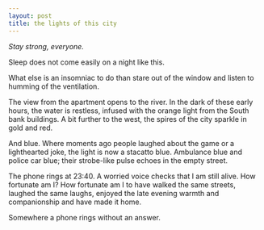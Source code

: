 ```yaml
---
layout: post
title: the lights of this city
---
```


_Stay strong, everyone._

Sleep does not come easily on a night like this. 

What else is an insomniac to do than stare out of the window and listen to humming of the ventilation. 

The view from the apartment opens to the river. In the dark of these early hours, the water is restless, infused with the orange light from the South bank buildings. A bit further to the west, the spires of the city sparkle in gold and red.

And blue. Where moments ago people laughed about the game or a lighthearted joke, the light is now a stacatto blue. Ambulance blue and police car blue; their strobe-like pulse echoes in the empty street. 

The phone rings at 23:40. A worried voice checks that I am still alive. 
How fortunate am I? How fortunate am I to have walked the same streets, laughed the same laughs, enjoyed the late evening warmth and companionship and have made it home. 

Somewhere a phone rings without an answer.  

